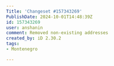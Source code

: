 ```yaml
---
Title: 'Changeset #157343269'
PublishDate: 2024-10-01T14:48:39Z
id: 157343269
user: anshanin
comment: Removed non-existing addresses
created_by: iD 2.30.2
tags:
- Montenegro

---
```

